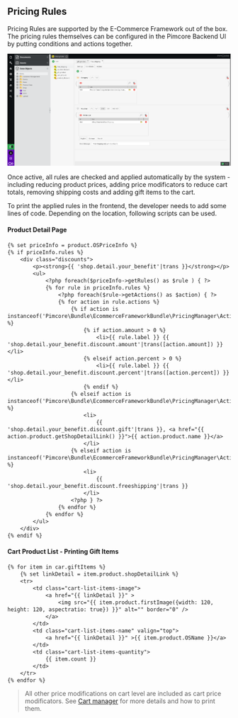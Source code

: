 ## Pricing Rules
Pricing Rules are supported by the E-Commerce Framework out of the box. The pricing rules themselves can be configured 
in the Pimcore Backend UI by putting conditions and actions together. 

![Pricing Rules](../../img/pricing-rules.png)

Once active, all rules are checked and applied automatically by the system - including reducing product prices, adding 
price modificators to reduce cart totals, removing shipping costs and adding gift items to the cart. 

To print the applied rules in the frontend, the developer needs to add some lines of code. Depending on the location, 
following scripts can be used. 


#### Product Detail Page
```twig
{% set priceInfo = product.OSPriceInfo %}
{% if priceInfo.rules %}
	<div class="discounts">
		<p><strong>{{ 'shop.detail.your_benefit'|trans }}</strong></p>
		<ul>
			<?php foreach($priceInfo->getRules() as $rule ) { ?>
            {% for rule in priceInfo.rules %}
				<?php foreach($rule->getActions() as $action) { ?>
                {% for action in rule.actions %}
                    {% if action is instanceof('Pimcore\Bundle\EcommerceFrameworkBundle\PricingManager\Action\ProductDiscount') %}
                        {% if action.amount > 0 %}
							<li>{{ rule.label }} {{ 'shop.detail.your_benefit.discount.amount'|trans([action.amount]) }}</li>
                        {% elseif action.percent > 0 %} 
							<li>{{ rule.label }} {{ 'shop.detail.your_benefit.discount.percent'|trans([action.percent]) }}</li>
						{% endif %}
					{% elseif action is instanceof('Pimcore\Bundle\EcommerceFrameworkBundle\PricingManager\Action\GiftInterface') %}
                        <li>
                            {{ 'shop.detail.your_benefit.discount.gift'|trans }}, <a href="{{ action.product.getShopDetailLink() }}">{{ action.product.name }}</a>
                        </li>
                    {% elseif action is instanceof('Pimcore\Bundle\EcommerceFrameworkBundle\PricingManager\Action\FreeShipping') %}
						<li>
							{{ 'shop.detail.your_benefit.discount.freeshipping'|trans }}
						</li>
					<?php } ?>
				{% endfor %}
			{% endfor %}
		</ul>
	</div>
{% endif %}
```


#### Cart Product List - Printing Gift Items
```twig
{% for item in car.giftItems %}
    {% set linkDetail = item.product.shopDetailLink %}
	<tr>
		<td class="cart-list-items-image">
			<a href="{{ linkDetail }}" >
				<img src="{{ item.product.firstImage({width: 120, height: 120, aspectratio: true}) }}" alt="" border="0" />
			</a>
		</td>
		<td class="cart-list-items-name" valign="top">
			<a href="{{ linkDetail }}" >{{ item.product.OSName }}</a>
		</td>
		<td class="cart-list-items-quantity">
            {{ item.count }}
		</td>
	</tr>
{% endfor %}
```

> All other price modifications on cart level are included as cart price modificators. 
> See [Cart manager](../11_Cart_Manager.md) for more details and how to print them. 
